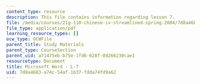 ```yaml
---
content_type: resource
description: This file contains information regarding lesson 7.
file: /media/courses/21g-110-chinese-iv-streamlined-spring-2004/7d8a4683a74c54af1b37fdda74fd9a62_MIT21G_110S04_L7.pdf
file_type: application/pdf
learning_resource_types: []
ocw_type: OCWFile
parent_title: Study Materials
parent_type: CourseSection
parent_uid: a71475eb-b75e-1fd6-628f-04266230cae1
resourcetype: Document
title: Microsoft Word - L-7
uid: 7d8a4683-a74c-54af-1b37-fdda74fd9a62
---
```

